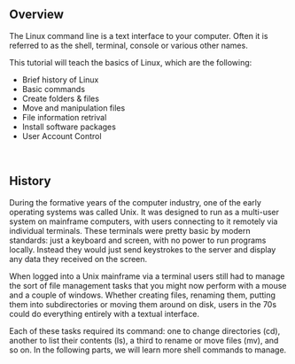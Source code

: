 ## Overview 

The Linux command line is a text interface to your computer. Often it is referred to as the shell, terminal, console or various other names.

This tutorial will teach the basics of Linux, which are the following:
- Brief history of Linux
- Basic commands
- Create folders & files
- Move and manipulation files
- File information retrival
- Install software packages
- User Account Control

<br/>

## History

During the formative years of the computer industry, one of the early operating systems was called Unix. It was designed to run as a multi-user system on mainframe computers, with users connecting to it remotely via individual terminals. These terminals were pretty basic by modern standards: just a keyboard and screen, with no power to run programs locally. Instead they would just send keystrokes to the server and display any data they received on the screen.

When logged into a Unix mainframe via a terminal users still had to manage the sort of file management tasks that you might now perform with a mouse and a couple of windows. Whether creating files, renaming them, putting them into subdirectories or moving them around on disk, users in the 70s could do everything entirely with a textual interface.

Each of these tasks required its command: one to change directories (cd), another to list their contents (ls), a third to rename or move files (mv), and so on. In the following parts, we will learn more shell commands to manage.

<br/>
